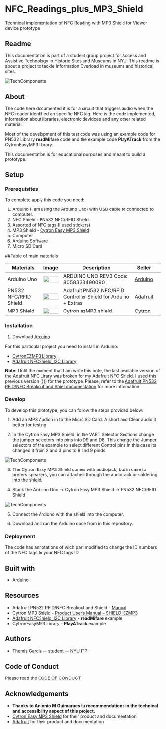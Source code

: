 # NFC_Readings_plus_MP3_Shield
 Technical implementation of NFC Reading with MP3 Shield for Viewer device prototype
 <!-- Every README should start with an H1 -->
## Readme
<!-- A one sentence description of the project or assignment -->
This documentation is part of a student group project for Access and Assistive Technology in Historic Sites and Museums in NYU. This readme is about a project to tackle Information Overload in museums and historical sites. 

![TechComponents](https://lh3.googleusercontent.com/EFM9miqGuEJ1OTFOHIwYFoqEBt3Xx3hkn_obwp70h6I-Zx1jVLuQnkH0T_rMP4FOSJVN6-2h-PyPoCX2G1j-2E1pghRyyVgCIByZp6SFeWW9dbTaqwzWAIOkE8dPH6xIwyF2b5hNuTaMPmtphnCOBurn2ML_4MXC3khVFDHXAx1dFrK69tiI3rM1SHm4PXjZ7svMlUfdbOkavEE3vM3FRMpuowAyQQyhvHtS5vzNlZEpDS2QlUvD1k6eV_-zlO34r2vdCY9Q3xtFWtVwlxT_39lmlsUQQ-lLGdaD1qmKwtONFqk-M9gecsnanRTyZjGqq8z_ec-Sentac93Jq5bshbQd73b4Zfd4vONFNJbGkPKk1SC6mcZC-2hc4dnlBXoJXK0k1BioqkR1s6ddQy9LraXtsjUGqySf5HGtzjAC46yhpYinWI0RPfld5msfizbM-BBCPq5t3OcM4VxBbvuv1Yd8en-wVrXpMfpLhPPwQs100phB8OL3Gh7zCC-1OUcsjlsPZxA1DGcwVtjUVB0s_YB_IaZ4ZqT5WAvm5FwIt_QpMj54f-ouMj-PZv9oFQdQTjsOYblJHOuS-1S-UtJEJF5WFSQzisxHaazLW4K0VQcGJpkTaEfcWVaxxz6K1DnRGm2pCV3YBmWzPceBb-HuKHk5xinswL_ItNXR-0n3pne2Li7cQr-bQD95P5MC=w849-h508-no)

<!-- It is good practice to add an about or summary -->
## About

The code here documented it is for a circuit that triggers audio when the NFC reader identified an specific NFC tag. Here is the code implemented, information about libraries, electronic devidces and any other related material. 

Most of the development of this test code was using an example code for PN532 Library **readMifare** code and the example code **PlayATrack** from the CytronEasyMP3 library.

This documentation is for educational purposes and meant to build a prototype.
<!-- It is essential to describe how to set up your project -->
## Setup

<!-- Any knowledge or tools you will need before hand -->
### Prerequisites

To complete apply this code you need:

1. Arduino (I am using the Arduino Uno) with USB cable to connected to computer.
2. NFC Shield - PN532 NFC/RFID Shield
3. Assorted of NFC tags (I used stickers)
4. MP3 Shield - [Cytron Easy MP3 Shield](https://www.cytron.io/p-cytron-easy-mp3-shield)
5. Computer
6. Arduino Software
7. Micro SD Card


##Table of main materials

| Materials  | Image | Description  | Seller  |   |
|---|---|---|---|---|
| Arduino Uno  |<img src="https://lh3.googleusercontent.com/p9wPGGQjTKraU8UecpWOQmOhqP19NEq1HWoKVvg9BKJkFQdj0hQ4yPBFZnCQ2DMYqu0CRLndHy18ChJN0tGjkhDXwATZ5TMIALikhSCV3Z0fiuGg3iwyHVJkF5X6ZFFe8QkGGfKgL9qpa2_GQVQtVE6PxOl1wJdQjCt-aodDFCkcSV3u4Eg8cXcnBVOddMBGID0EzataBwmxqpUYAQIFSpgYK3yGNhaGElLX7eXS_tIuE18tR8Pjb9E5klzTmzZ5rCPJbBkDMrijTAfjsvygWYt7XjdQk8nnPcLDp3zyA2A1V7tT6zQ1oaPM_YTmPf0S8VvBopGeNpBa_TtSOXZdUU3flMnSmStBlsMeF9Adu6Gg-FenGN-fTJjgYh_Mq8lQOPmwCi5QhOAd7EQfLYw52EGWW86SexzEtscyfK17G5utnsjauGWwjWWz1OARHdSLcywus8Y4x8UzzagLAxwoZ-IfWtH9A3OePUyetY2vRE3uqol08WBmvhCXM5BLxbw0ozMArXDiECXeibc9HW9ESBq2nbel-ihjda0WDCDxJ2UKkVwsd6M4bIpOsTQMMnbFdHofZdcZeF3Vv7Td3gCmqX1dse4UnyI-ArLVGpCJTl_fnoXQMcIrzKnSzUCQjnw_9NnonVhEDOgbpdpzrtb8eCJtfeZr6Si-6UHisXOWkuswJ-JQYsPLkgkwoZYB=w507-h357-no" width="100%"> | ARDUINO UNO REV3 Code: 8058333490090  | [Arduino](https://store.arduino.cc/usa/arduino-uno-rev3)  |    |
|  PN532 NFC/RFID Shield |  <img src="https://lh3.googleusercontent.com/TQCVI1IqAFBrzRd6AE-hcBuNfJhjopN6WdNKaK5iExgNfyFZln1S___Knmpz2Q9QqGdF_WGh-Ns35RyGV3cD8JZufKs5pgjOH9uGP0LNRzpsOAKeW5QpL67QG7Z2q5SXdm9bQPbjxEn-F3uc7Ex5QSpbgcQrDweXkgX86lgFidi51HnARt27EKjyNX13etuxYoKhwCuion5piCPCY3_tMsJEWx_rb3k2JpD7y6SwCNxDSQ-LLoMvVGFrPSFeUtbTXEszUHtXdxRyJ8i4Os4KZcRpcWneZ1xukEfZpzZhhNXXlVzM3y7pO3kRivd2JbMag4r4Ur0WHPU2Ll6JUtZu_bMVJWmWQxxCYmr88DK7il2Kvml4V-XgtnSOkyL9wfYhUsOr4ayJVC0CjwQl7_GR6YqUrBTrT4SVjzjvwMNbOj4SS1fEvVl-uXbA3yvmagtBfiwvZHKANSGegQMtqmnhPVBZ9uNXs5A4PR6FLL732dtnKxoe_a1FVJh9sk-l8onSK5MIBFITsjOWyAhuVGlN2GbB8Oo_Js0_R6zpePeM5813QzLBREt2-7mP0sVyZQtL1tMuYm37FYTYRpoOyTv1m8T_aZeddJsd5ekwqdL5C9z075j82sOd2RtDejzxPwrjmZfikN8np1JrMgEfL_xE1Jrxab6amyGBCjPT46AjkNGVp4rqgNbk6F1HhcUJ=w597-h417-no" width="100%"> | Adafruit PN532 NFC/RFID Controller Shield for Arduino + Extras  | [Adafruit](https://www.adafruit.com/product/789)  |   |
|  MP3 Shield |  <img src="https://lh3.googleusercontent.com/clWSSw17DTuCz0d4DVzxK_wE-X4c0VWO0ghoiChjZvzN1yelxsAkfg5uR5G8drAw6j0cEoylhpHFVX8CONQjbgPpCD2BnwjtuI5ei3uEdje46Tvcy4yB0Ka4EWAREI__OMB0_rLSA-aQTYIH-0z8uhI7F6t_pyMFU2s6PyO4p2PZPI7XIqFQjsfMbNlOe3RArceucy1_yicxJPoBiv1JSWjVHRLvEPx1Uz23RsPiDAQh7w97f99Mm8Wl4hNKJkT-r0SuV8Rv8K0J6_UCPPG8_Icm27akcAAw_g1IlbrhknYWHPlrk-1qLCzvtl-KAsFqdXI2p-rzwWnC0K9qDOconQHSggeS3YjGEs02Z7nnni3VzaaTZ3lPYPZDwpId25mdkBEgXfAWijZuRgnV6PrZxVuQI3JAyi70KbuQuLQE_c2mDwdZYAth_uUutTBpwvmAdCsyN4Rbz5scB4KR8LvrfL5tTcQgIGhxnEAFj8-wT9NqWMshb30TolgmDxSBigm5co4L2oecZCBcyBB2MHKEj1nSjiygp26ehdvfEyPCbHnheQFXqm1NtaXbFm6M14VtRUdsp73tiCMSm44GpS0pS-GIKN1uX6q1XPc7JGdA0Xm7AaUPxPReXlzL_CTuk0nL40DtqoV7L25kTP6o4V8VdpxjEBxRZezm-7-5yl7JSoPGvcUYa3vIHC-O56L4=w447-h352-no" width="100%"> |Cytron ezMP3 shield | [Cytron](https://www.cytron.io/p-cytron-easy-mp3-shield) |   |


<!-- any installation needs should be defined -->
### Installation
1. Download [Arduino](https://www.arduino.cc/en/Main/Software)

For this particular project you need to install in Arduino:

* [CytronEZMP3 Library](https://github.com/CytronTechnologies/Cytron-EasyMP3-Shield)
* [Adafruit NFCShield_I2C Library](https://github.com/adafruit/Adafruit_NFCShield_I2C)

**Note:** Until the moment that I am write this note, the last available version of the Adafruit NFC Lirary was broken for my Adafruit NFC Shield. I used this previous version {}() for the prototype. 
Please, refer to the [Adafruit PN532 RFID/NFC Breakout and Shiel documentation](https://learn.adafruit.com/adafruit-pn532-rfid-nfc) for more information


<!-- Write instructions on how to start working on your project -->
### Develop

To develop this prototype, you can follow the steps provided below:

1. Add an MP3 Audion in to the Micro SD Card. A short and Clear audio it better for testing.

2. In the Cytron Easy MP3 Shield, in the VART Selector Sections change the jumper selectors into pins into D9 and D8. This change the Jumper selectors of the example to select different Control pins.In this case its changed it from 2 and 3 pins to 8 and 9 pinds.

![TechComponents](https://lh3.googleusercontent.com/8pHnRbVk0Je327qLzQO2h2VPsgNQjRNwQELiMX8puksVei5NtS2yP1RlEhrjlrvzb7u6A0nh7KP1aoqWP0_2jCPOoG7BHRooDJEza0WCA0dQrkjBu7TP45xD2iD4MljFmzoHZvCQeqLAuAa-oEQvwjtQr2leSNOV4U7FavC48VuK4BZKbsYys42tuSUJ1nZbF-OVLKvt-dseV2xBCO2JVYtA477j8QoaKqsdQ9o48Z_dJDDXNAoGEdp2ebfSpWL0HfHpPTKM_IP5-dMIzd3cQGa0_GJiIY8WPvammRKfPnA-OWCAf4L8_cHR-pv69FhDBpzE9EYKWz7uqxBMJ0W5Ear9tst5AW1fOr6DRLiHufucQbbEIbHlYs-VpWtipDOGa7cmA41EjNQEe1-GT-R41Kcc55f0pFV0T7kS434D8U4F8pJy-Gr0JIU_MjmQ3FxwItQ22bzzyzKFiQmI4Pbw5gixwXVvk4yOtcPbHtTemQ9sC4WngBP_AYN6qrEfz8n6LaFB6nEhnPEwdX4i2zKjqyJ-L7uNuo9J9jRNeV4J0rrbqnRL9ipEawWhoERJSC8l0KbnWBd76hSZ8T-vGXznPjjazCsoqtOdIaloPrHK0AUaL9DNQHMyAG0uH1PgIj_0H3pAeXc0fFMi9MByUTifDOzeHi3ugPPNMpwpab2C_0pqZO0A5cykempkjGX1=w302-h240-no)

3. The Cytron Easy MP3 Shield comes with audiojack, but in case to prefers speakers, you can attached through the audio jack or soldering into the shield. 

4. Stack the Arduino Uno &rarr; Cytron Easy MP3 Shield &rarr; PN532 NFC/RFID Shield

![TechComponents](https://lh3.googleusercontent.com/EFM9miqGuEJ1OTFOHIwYFoqEBt3Xx3hkn_obwp70h6I-Zx1jVLuQnkH0T_rMP4FOSJVN6-2h-PyPoCX2G1j-2E1pghRyyVgCIByZp6SFeWW9dbTaqwzWAIOkE8dPH6xIwyF2b5hNuTaMPmtphnCOBurn2ML_4MXC3khVFDHXAx1dFrK69tiI3rM1SHm4PXjZ7svMlUfdbOkavEE3vM3FRMpuowAyQQyhvHtS5vzNlZEpDS2QlUvD1k6eV_-zlO34r2vdCY9Q3xtFWtVwlxT_39lmlsUQQ-lLGdaD1qmKwtONFqk-M9gecsnanRTyZjGqq8z_ec-Sentac93Jq5bshbQd73b4Zfd4vONFNJbGkPKk1SC6mcZC-2hc4dnlBXoJXK0k1BioqkR1s6ddQy9LraXtsjUGqySf5HGtzjAC46yhpYinWI0RPfld5msfizbM-BBCPq5t3OcM4VxBbvuv1Yd8en-wVrXpMfpLhPPwQs100phB8OL3Gh7zCC-1OUcsjlsPZxA1DGcwVtjUVB0s_YB_IaZ4ZqT5WAvm5FwIt_QpMj54f-ouMj-PZv9oFQdQTjsOYblJHOuS-1S-UtJEJF5WFSQzisxHaazLW4K0VQcGJpkTaEfcWVaxxz6K1DnRGm2pCV3YBmWzPceBb-HuKHk5xinswL_ItNXR-0n3pne2Li7cQr-bQD95P5MC=w849-h508-no)

5. Connect the Ardiono with the shield into the computer.

6. Download and run the Arduino code from in this repository.

<!-- Notes about the deployment -->
### Deployment

The code has annotations of wich part modified to change the ID numbers of the NFC tags to your NFC tags ID

## Built with

* [Arduino](https://www.arduino.cc/en/Main/Software)

## Resources

* Adafruit PN532 RFID/NFC Breakout and Shield - [Manual](https://learn.adafruit.com/adafruit-pn532-rfid-nfc)
* Cytron MP3 Shield - [Product User’s Manual – SHIELD-EZMP3](https://docs.google.com/document/d/101Qs505IN7JQJY7b37-N_AsBFobXRuo6P5pLzN-WvWk/view#)
* [Adafruit NFCShield_I2C Library](https://github.com/adafruit/Adafruit_NFCShield_I2C) - **readMifare** example 
* CytronEasyMP3 library - **PlayATrack** example

## Authors

* [Themis Garcia](https://jk-lee.com) -- student -- [NYU ITP](https://itp.nyu.edu)

## Code of Conduct

Please read the [CODE OF CONDUCT](https://www.mozilla.org/en-US/about/governance/policies/participation/) 

<!-- thank and reference all the things that made your project happen -->
## Acknowledgements

* **Thanks to Antonio M Guimaraes tu recommendations in the technical and accessibility aspect of this project.** 
* [Cytron Easy MP3 Shield](https://www.cytron.io/p-cytron-easy-mp3-shield) for their product and documentation
* [Adafruit](https://learn.adafruit.com/adafruit-pn532-rfid-nfc) for their product and documentation


